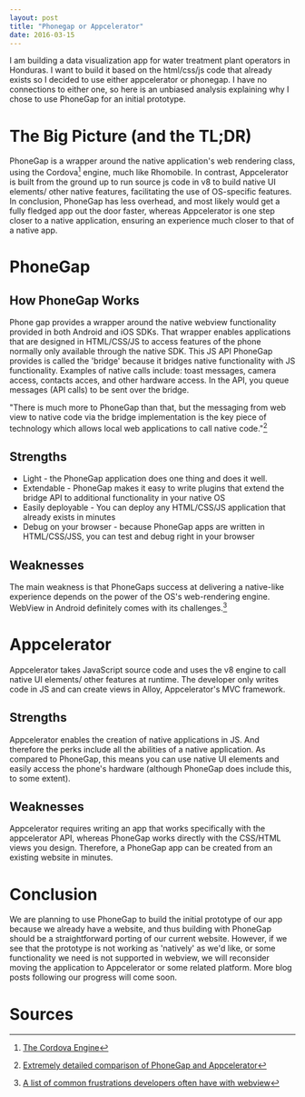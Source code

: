 ```yaml
---
layout: post
title: "Phonegap or Appcelerator"
date: 2016-03-15
---
```


I am building a data visualization app for water treatment plant operators in Honduras. I want to build it based on the html/css/js code that already exists so I decided to use either appcelerator or phonegap. I have no connections to either one, so here is an unbiased analysis explaining why I chose to use PhoneGap for an initial prototype.

# The Big Picture (and the TL;DR)
PhoneGap is a wrapper around the native application's web rendering class, using the Cordova[^cordova] engine, much like Rhomobile. In contrast, Appcelerator is built from the ground up to run source js code in v8 to build native UI elements/ other native features, facilitating the use of OS-specific features. In conclusion, PhoneGap has less overhead, and most likely would get a fully fledged app out the door faster, whereas Appcelerator is one step closer to a native application, ensuring an experience much closer to that of a native app.

# PhoneGap

## How PhoneGap Works
Phone gap provides a wrapper around the native webview functionality provided in both Android and iOS SDKs. That wrapper enables applications that are designed in HTML/CSS/JS to access features of the phone normally only available through the native SDK. This JS API PhoneGap provides is called the 'bridge' because it bridges native functionality with JS functionality. Examples of native calls include: toast messages, camera access, contacts acces, and other hardware access. In the API, you queue messages (API calls) to be sent over the bridge. 

"There is much more to PhoneGap than that, but the messaging from web view to native code via the bridge implementation is the key piece of technology which allows local web applications to call native code."[^appcelerator_comparison]

## Strengths
* Light - the PhoneGap application does one thing and does it well.
* Extendable - PhoneGap makes it easy to write plugins that extend the bridge API to additional functionality in your native OS
* Easily deployable - You can deploy any HTML/CSS/JS application that already exists in minutes
* Debug on your browser - because PhoneGap apps are written in HTML/CSS/JSS, you can test and debug right in your browser

## Weaknesses
The main weakness is that PhoneGaps success at delivering a native-like experience depends on the power of the OS's web-rendering engine. WebView in Android definitely comes with its challenges.[^webView_challenges]

# Appcelerator
Appcelerator takes JavaScript source code and uses the v8 engine to call native UI elements/ other features at runtime. The developer only writes code in JS and can create views in Alloy, Appcelerator's MVC framework. 

## Strengths
Appcelerator enables the creation of native applications in JS. And therefore the perks include all the abilities of a native application. As compared to PhoneGap, this means you can use native UI elements and easily access the phone's hardware (although PhoneGap does include this, to some extent). 

## Weaknesses
Appcelerator requires writing an app that works specifically with the appcelerator API, whereas PhoneGap works directly with the CSS/HTML views you design. Therefore, a PhoneGap app can be created from an existing website in minutes.

# Conclusion
We are planning to use PhoneGap to build the initial prototype of our app because we already have a website, and thus building with PhoneGap should be a straightforward porting of our current website. However, if we see that the prototype is not working as 'natively' as we'd like, or some functionality we need is not supported in webview, we will reconsider moving the application to Appcelerator or some related platform. More blog posts following our progress will come soon.

# Sources

[^appcelerator_comparison]: [Extremely detailed comparison of PhoneGap and Appcelerator](http://www.appcelerator.com/blog/2012/05/comparing-titanium-and-phonegap/)
[^webView_challenges]: [A list of common frustrations developers often have with webview](http://simonmacdonald.blogspot.com/2012/02/android-issues-all-phonegap-developers.html)
[^cordova]: [The Cordova Engine](http://cordova.apache.org/)
